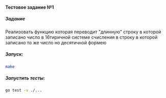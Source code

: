 #### Тестовое задание №1

##### Задание

Реализовать функцию которая переводит "длинную" строку в которой записано число в 16тиричной системе счисления в строку в которой записано то же число но десятичной формею

##### Запуск:

```bash
make
```

##### Запустить тесты:

```bash
go test -v ./...
```
